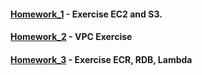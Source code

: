 #### [Homework_1](https://github.com/sashaloven/dan_it_homework/tree/main/Homework/Amazon_Web_Services/Homework_1) - Exercise EC2 and S3.
#### [Homework_2](https://github.com/sashaloven/dan_it_homework/tree/main/Homework/Amazon_Web_Services/Homework_2) - VPC Exercise
#### [Homework_3](https://github.com/sashaloven/dan_it_homework/tree/main/Homework/Amazon_Web_Services/Homework_3) - Exercise ECR, RDB, Lambda
